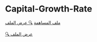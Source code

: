 # Capital-Growth-Rate
<a href="./Capital-Growth-Rate.md" class="btn btn-outline">ملف المساهمة</a>
[🔍 عرض الملف](CGR)

[🔍 عرض الملف]([مسار/الملف/هنا](https://github.com/alimahmoud001/Capital-Growth-Rate/blob/f154afb3d9b59d33022523ff915085d86f511bce/CGR))

